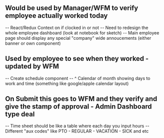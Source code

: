 ## Would be used by Manager/WFM to verify employee actually worked today

<!-- -- Connect Clock in and Out to DB -->

-- React/Redux Context on if clocked in or not
-- Need to redesign the whole employee dashboard (look at notebook for sketch)
-- Main employee page should display any special "company" wide annoucements (either banner or own component)

## Used by employee to see when they worked - updated by WFM

-- Create schedule component
-- ^ Calendar of month showing days to work and time (something like google/apple calendar layout)

## On Submit this goes to WFM and they verify and give the stamp of approval - Admin Dashboard type deal

-- Time sheet should be like a table where each day you input hours
-- Different "aux codes" like PTO - REGULAR - VACATION - SICK and etc
